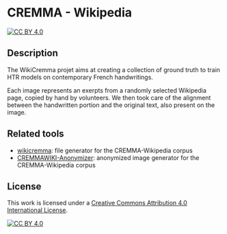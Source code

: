 CREMMA - Wikipedia
=====================

[![CC BY 4.0][cc-by-shield]][cc-by]

## Description

The WikiCremma projet aims at creating a collection of ground truth to train HTR models on contemporary French handwritings. 

Each image represents an exerpts from a randomly selected Wikipedia page, copied by hand by volunteers. We then took care of the alignment between the handwritten portion and the original text, also present on the image. 

<!--
## Extent

Complete here

## Transcription guidelines

Complete here.

## Sources

Complete here.
--->

## Related tools

- [wikicremma](https://github.com/PonteIneptique/wikicremma): file generator for the CREMMA-Wikipedia corpus
- [CREMMAWIKI-Anonymizer](https://github.com/alix-tz/CREMMAWIKI_Anonymizer): anonymized image generator for the CREMMA-Wikipedia corpus

## License

This work is licensed under a [Creative Commons Attribution 4.0 International License][cc-by].

[![CC BY 4.0][cc-by-image]][cc-by]


[cc-by]: http://creativecommons.org/licenses/by/4.0/
[cc-by-image]: https://i.creativecommons.org/l/by/4.0/88x31.png
[cc-by-shield]: https://img.shields.io/badge/License-CC%20BY%204.0-lightgrey.svg
